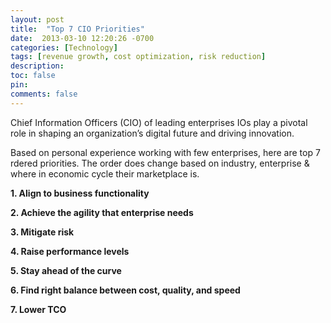 ```yaml
---
layout: post
title:  "Top 7 CIO Priorities"
date:  2013-03-10 12:20:26 -0700
categories: [Technology]
tags: [revenue growth, cost optimization, risk reduction]
description: 
toc: false
pin: 
comments: false
---
```


Chief Information Officers (CIO) of leading enterprises IOs play a pivotal role in shaping an organization’s digital future and driving innovation. 

Based on personal experience working with few enterprises, here are top 7 rdered priorities. The order does change based on industry, enterprise & where in economic cycle their marketplace is.


**1. Align to business functionality** 

**2. Achieve the agility that enterprise needs**

**3. Mitigate risk** 

**4. Raise performance levels**

**5. Stay ahead of the curve**

**6. Find right balance between cost, quality, and speed**

**7. Lower TCO**
